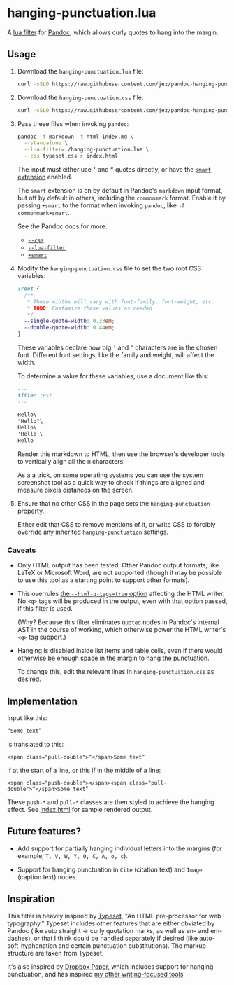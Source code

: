# hanging-punctuation.lua

A [lua filter] for [Pandoc], which allows curly quotes to hang into the margin.

[lua filter]: https://pandoc.org/lua-filters.html
[Pandoc]: https://pandoc.org

## Usage

1.  Download the `hanging-punctuation.lua` file:

    ```bash
    curl -sSLO https://raw.githubusercontent.com/jez/pandoc-hanging-punctuation/refs/heads/master/hanging-punctuation.lua
    ```

1.  Download the `hanging-punctuation.css` file:

    ```bash
    curl -sSLO https://raw.githubusercontent.com/jez/pandoc-hanging-punctuation/refs/heads/master/hanging-punctuation.css
    ```

1.  Pass these files when invoking `pandoc`:

    ```bash
    pandoc -f markdown -t html index.md \
      --standalone \
      --lua-filter=./hanging-punctuation.lua \
      --css typeset.css > index.html
    ```

    The input must either use `‘` and `“` quotes directly, or have the [`smart`
    extension][smart] enabled.

    The `smart` extension is on by default in Pandoc's `markdown` input format,
    but off by default in others, including the `commonmark` format. Enable it by
    passing `+smart` to the format when invoking `pandoc`, like `-f
    commonmark+smart`.

    See the Pandoc docs for more:

    - [`--css`](https://pandoc.org/MANUAL.html#option--css)
    - [`--lua-filter`](https://pandoc.org/MANUAL.html#option--lua-filter)
    - [`+smart`][smart]

1.  Modify the `hanging-punctuation.css` file to set the two root CSS variables:

    ```css
    :root {
      /**
       * These widths will vary with font-family, font-weight, etc.
       * TODO: Customize these values as needed
       */
      --single-quote-width: 0.33em;
      --double-quote-width: 0.44em;
    }
    ```

    These variables declare how big `‘` and `“` characters are in the chosen
    font. Different font settings, like the family and weight, will affect the
    width.

    To determine a value for these variables, use a document like this:

    ```md
    ---
    title: test
    ---

    Hello\
    "Hello"\
    Hello\
    'Hello'\
    Hello
    ```

    Render this markdown to HTML, then use the browser's developer tools to
    vertically align all the `H` characters.

    As a a trick, on some operating systems you can use the system screenshot
    tool as a quick way to check if things are aligned and measure pixels
    distances on the screen.

1.  Ensure that no other CSS in the page sets the `hanging-punctuation`
    property.

    Either edit that CSS to remove mentions of it, or write CSS to forcibly
    override any inherited `hanging-punctuation` settings.

### Caveats

- Only HTML output has been tested. Other Pandoc output formats, like LaTeX or
  Microsoft Word, are not supported (though it may be possible to use this tool
  as a starting point to support other formats).

- This overrules [the `--html-q-tags=true` option][q-tags] affecting the HTML
  writer. No `<q>` tags will be produced in the output, even with that option
  passed, if this filter is used.

  (Why? Because this filter eliminates `Quoted` nodes in Pandoc's internal AST
  in the course of working, which otherwise power the HTML writer's `<q>` tag
  support.)

- Hanging is disabled inside list items and table cells, even if there would
  otherwise be enough space in the margin to hang the punctuation.

  To change this, edit the relevant lines in `hanging-punctuation.css` as
  desired.

## Implementation

Input like this:

```markdown
“Some text”
```

is translated to this:

```
<span class="pull-double">“</span>Some text”
```

if at the start of a line, or this if in the middle of a line:

```
<span class="push-double"></span><span class="pull-double">“</span>Some text”
```

These `push-*` and `pull-*` classes are then styled to achieve the hanging
effect. See [index.html](index.html) for sample rendered output.

## Future features?

- Add support for partially hanging individual letters into the margins (for
  example, `T, V, W, Y, O, C, A, o, c`).

- Support for hanging punctuation in `Cite` (citation text) and `Image` (caption
  text) nodes.


## Inspiration

This filter is heavily inspired by [Typeset], "An HTML pre-processor for web
typography." Typeset includes other features that are either obviated by Pandoc
(like auto straight → curly quotation marks, as well as en- and em-dashes), or
that I think could be handled separately if desired (like auto-soft-hyphenation
and certain punctuation substitutions). The markup structure are taken from
Typeset.

It's also inspired by [Dropbox Paper], which includes support for hanging
punctuation, and has inspired [my other writing-focused tools][pandoc-css].

<!-- TODO(jez) InDesign, some sort of doc for the idea of hanging punctuation,
LaTeX? -->

[Typeset]: https://typeset.lllllllllllllllll.com/
[Dropbox Paper]: https://paper.dropbox.com/
[pandoc-css]: https://jez.io/pandoc-markdown-css-theme/
[q-tags]: https://pandoc.org/MANUAL.html#option--html-q-tags[
[smart]: https://pandoc.org/MANUAL.html#extension-smart
